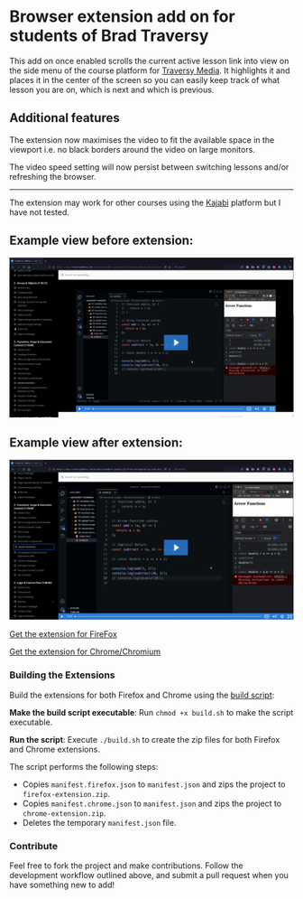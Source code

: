 # Browser extension add on for students of Brad Traversy

This add on once enabled scrolls the current active lesson link into view on the
side menu of the course platform for [Traversy Media](https://www.traversymedia.com/).
It highlights it and places it in the center of the screen so you can easily
keep track of what lesson you are on, which is next and which is previous.

## Additional features

The extension now maximises the video to fit the available space in
the viewport i.e. no black borders around the video on large monitors.

The video speed setting will now persist between switching lessons and/or
refreshing the browser.

---

The extension may work for other courses using the [Kajabi](https://kajabi.com/)
platform but I have not tested.

## Example view before extension:

![Before Extension](./extension-before.webp)

## Example view after extension:

![Before Extension](./extension-after.webp)

[Get the extension for FireFox](https://addons.mozilla.org/en-US/firefox/addon/traversy-scroll-active-lesson/)

[Get the extension for Chrome/Chromium](https://chrome.google.com/webstore/detail/traversy-media-scroll-act/nmddkphngjlkifpobgpcbfbmfmfpimam)

### Building the Extensions

Build the extensions for both Firefox and Chrome using the [build script](build.sh):

**Make the build script executable**: Run `chmod +x build.sh` to make the script executable.

**Run the script**: Execute `./build.sh` to create the zip files for both Firefox and Chrome extensions.

The script performs the following steps:

- Copies `manifest.firefox.json` to `manifest.json` and zips the project to `firefox-extension.zip`.
- Copies `manifest.chrome.json` to `manifest.json` and zips the project to `chrome-extension.zip`.
- Deletes the temporary `manifest.json` file.

### Contribute

Feel free to fork the project and make contributions. Follow the development workflow outlined above, and submit a pull request when you have something new to add!
